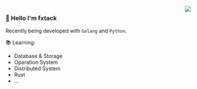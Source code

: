 



<img align="right" src="https://github-readme-stats.vercel.app/api?username=fxtack&show_icons=true&theme=dark&border_color=9d9d9d">

### 🥥 Hello I'm fxtack

Recently being developed with `Golang` and `Python`.

📚︎ Learning:
* Database & Storage
* Operation System
* Distributed System
* Rust
* ...
